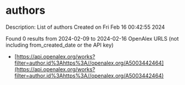 # authors
Description: List of authors
Created on Fri Feb 16 00:42:55 2024

Found 0 results from 2024-02-09 to 2024-02-16
OpenAlex URLS (not including from_created_date or the API key)
- [https://api.openalex.org/works?filter=author.id%3Ahttps%3A//openalex.org/A5003442464](https://api.openalex.org/works?filter=author.id%3Ahttps%3A//openalex.org/A5003442464)

